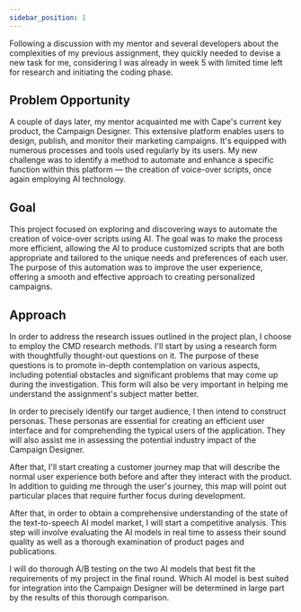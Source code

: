 ```yaml
---
sidebar_position: 1
---
```


Following a discussion with my mentor and several developers about the complexities of my previous assignment, they quickly needed to devise a new task for me, considering I was already in week 5 with limited time left for research and initiating the coding phase.

## Problem Opportunity 

A couple of days later, my mentor acquainted me with Cape's current key product, the Campaign Designer. This extensive platform enables users to design, publish, and monitor their marketing campaigns. It's equipped with numerous processes and tools used regularly by its users. My new challenge was to identify a method to automate and enhance a specific function within this platform — the creation of voice-over scripts, once again employing AI technology.

## Goal 

This project focused on exploring and discovering ways to automate the creation of voice-over scripts using AI. The goal was to make the process more efficient, allowing the AI to produce customized scripts that are both appropriate and tailored to the unique needs and preferences of each user. The purpose of this automation was to improve the user experience, offering a smooth and effective approach to creating personalized campaigns. 

## Approach 

In order to address the research issues outlined in the project plan, I choose to employ the CMD research methods. I'll start by using a research form with thoughtfully thought-out questions on it. The purpose of these questions is to promote in-depth contemplation on various aspects, including potential obstacles and significant problems that may come up during the investigation. This form will also be very important in helping me understand the assignment's subject matter better.

In order to precisely identify our target audience, I then intend to construct personas. These personas are essential for creating an efficient user interface and for comprehending the typical users of the application. They will also assist me in assessing the potential industry impact of the Campaign Designer.


After that, I'll start creating a customer journey map that will describe the normal user experience both before and after they interact with the product. In addition to guiding me through the user's journey, this map will point out particular places that require further focus during development.

After that, in order to obtain a comprehensive understanding of the state of the text-to-speech AI model market, I will start a competitive analysis. This step will involve evaluating the AI models in real time to assess their sound quality as well as a thorough examination of product pages and publications.

I will do thorough A/B testing on the two AI models that best fit the requirements of my project in the final round. Which AI model is best suited for integration into the Campaign Designer will be determined in large part by the results of this thorough comparison.

